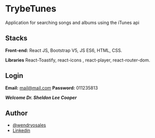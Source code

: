 
# TrybeTunes

Application for searching songs and albums using the iTunes api


## Stacks

**Front-end:** React JS, Bootstrap V5, JS ES6, HTML, CSS.

**Libraries** React-Toastify, react-icons , react-player, react-router-dom.

## Login

**Email:** mail@mail.com
**Password:** 011235813

***Welcome Dr. Sheldon Lee Cooper***
## Author

- [@wendryosales](https://github.com/wendryosales)
- [Linkedin](https://www.linkedin.com/in/wendryosales/)



